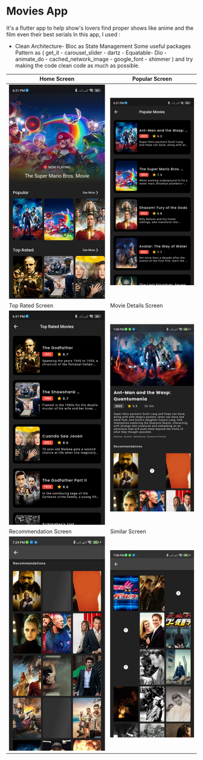 # Movies App

 It's a flutter app to help show's lovers find proper shows like anime and the film even their best serials ln this app,
 I used : 
- Clean Architecture- Bloc as State Management
 Some useful packages Pattern as
( get_it - carousel_slider - dartz - Equatable- Dio - animate_do - cached_network_image - google_font - shimmer )
and try making the code clean code as much as possible.


| Home Screen | Popular Screen                       |
|------|-------------------------------------------|
|<img src="assets/screen_shots/HomeScreen.jpg" width="400">| <img src="assets/screen_shots/PopularScreen.jpg" width="400"> |
| Top Rated Screen  | Movie Details Screen                       |
| <img src="assets/screen_shots/TopRatedScreen.jpg" width="400"> | <img src="assets/screen_shots/MovieDetails.jpg" width="400"> |
| Recommendation Screen  | Similar Screen                       |
| <img src="assets/screen_shots/RecommendationScreen.jpg" width="400"> | <img src="assets/screen_shots/SimilarScreen.jpg" width="400"> |
